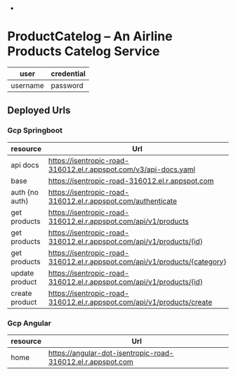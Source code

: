 -
# ProductCatelog – An Airline Products Catelog Service


user     | credential
-------- | --------
username | password

## Deployed Urls

### Gcp Springboot 

resource        | Url
--------------- | ------------------------------------------------------------------------------------------------------------------------------------------------------------
api docs        | https://isentropic-road-316012.el.r.appspot.com/v3/api-docs.yaml
base            | https://isentropic-road-316012.el.r.appspot.com
auth {no auth}  | https://isentropic-road-316012.el.r.appspot.com/authenticate 
get products    | https://isentropic-road-316012.el.r.appspot.com/api/v1/products
get products    | https://isentropic-road-316012.el.r.appspot.com/api/v1/products/{id} 
get products    | https://isentropic-road-316012.el.r.appspot.com/api/v1/products/{category}
update product  | https://isentropic-road-316012.el.r.appspot.com/api/v1/products/{id}
create product  | https://isentropic-road-316012.el.r.appspot.com/api/v1/products/create


### Gcp Angular

resource        | Url
--------------- | ------------------------------------------------------------------------------------------------------------------------------------------------------------
home            | https://angular-dot-isentropic-road-316012.el.r.appspot.com

